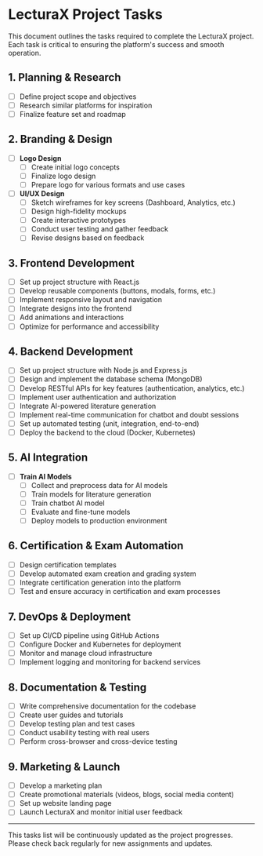 # LecturaX Project Tasks

This document outlines the tasks required to complete the LecturaX project. Each task is critical to ensuring the platform's success and smooth operation.

## 1. Planning & Research

- [ ] Define project scope and objectives
- [ ] Research similar platforms for inspiration
- [ ] Finalize feature set and roadmap

## 2. Branding & Design

- [ ] **Logo Design**
  - [ ] Create initial logo concepts
  - [ ] Finalize logo design
  - [ ] Prepare logo for various formats and use cases

- [ ] **UI/UX Design**
  - [ ] Sketch wireframes for key screens (Dashboard, Analytics, etc.)
  - [ ] Design high-fidelity mockups
  - [ ] Create interactive prototypes
  - [ ] Conduct user testing and gather feedback
  - [ ] Revise designs based on feedback

## 3. Frontend Development

- [ ] Set up project structure with React.js
- [ ] Develop reusable components (buttons, modals, forms, etc.)
- [ ] Implement responsive layout and navigation
- [ ] Integrate designs into the frontend
- [ ] Add animations and interactions
- [ ] Optimize for performance and accessibility

## 4. Backend Development

- [ ] Set up project structure with Node.js and Express.js
- [ ] Design and implement the database schema (MongoDB)
- [ ] Develop RESTful APIs for key features (authentication, analytics, etc.)
- [ ] Implement user authentication and authorization
- [ ] Integrate AI-powered literature generation
- [ ] Implement real-time communication for chatbot and doubt sessions
- [ ] Set up automated testing (unit, integration, end-to-end)
- [ ] Deploy the backend to the cloud (Docker, Kubernetes)

## 5. AI Integration

- [ ] **Train AI Models**
  - [ ] Collect and preprocess data for AI models
  - [ ] Train models for literature generation
  - [ ] Train chatbot AI model
  - [ ] Evaluate and fine-tune models
  - [ ] Deploy models to production environment

## 6. Certification & Exam Automation

- [ ] Design certification templates
- [ ] Develop automated exam creation and grading system
- [ ] Integrate certification generation into the platform
- [ ] Test and ensure accuracy in certification and exam processes

## 7. DevOps & Deployment

- [ ] Set up CI/CD pipeline using GitHub Actions
- [ ] Configure Docker and Kubernetes for deployment
- [ ] Monitor and manage cloud infrastructure
- [ ] Implement logging and monitoring for backend services

## 8. Documentation & Testing

- [ ] Write comprehensive documentation for the codebase
- [ ] Create user guides and tutorials
- [ ] Develop testing plan and test cases
- [ ] Conduct usability testing with real users
- [ ] Perform cross-browser and cross-device testing

## 9. Marketing & Launch

- [ ] Develop a marketing plan
- [ ] Create promotional materials (videos, blogs, social media content)
- [ ] Set up website landing page
- [ ] Launch LecturaX and monitor initial user feedback

---

This tasks list will be continuously updated as the project progresses. Please check back regularly for new assignments and updates.
